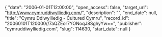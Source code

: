 {
  "date": "2006-01-01T12:00:00", 
  "open_access": false, 
  "target_url": "http://www.cymruddiwylliedig.com/", 
  "description": "", 
  "end_date": null, 
  "title": "Cymru Ddiwylliedig - Cultured Cymru", 
  "record_id": "20060101T120000//7aQZEor7YONoqJ8SghyYw==", 
  "publisher": "cymruddiwylliedig.com", 
  "slug": 114630, 
  "start_date": null
}

